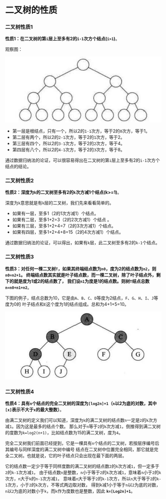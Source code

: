 二叉树的性质
==============================================================

### 二叉树性质1
**性质1：在二叉树的第`i`层上至多有2的`i-1`次方个结点(`i>1`)**。

观察图：

![6-5-5](../img/6-5-5.png)

+ 第一层是根结点，只有一个，所以2的`1-1`次方，等于2的`0`次方，等于1。
+ 第二层有两个，所以2的`2-1`次方，等于2的`1`次方，等于2。
+ 第三层有四个，所以2的`3-1`次方，等于2的`2`次方，等于4。
+ 第四层有八个，所以2的`4-1`次方，等于2的`3`次方，等于8。

通过数据归纳法的论证，可以很容易得出在二叉树的第`i`层上至多有2的`i-1`次方个结点的结论。

### 二叉树性质2
**性质2：深度为`k`的二叉树至多有2的`k`次方减1个结点(k>=1)**。

深度为`k`意思就是有`k`层的二叉树，我们先来看看简单的。

+ 如果有一层，至多1（2的1次方减1）个结点。
+ 如果有二层，至多1+2=3（2的2次方减1）个结点 。
+ 如果有三层，至多1+2+4=7（2的3次方减1）个结点。
+ 如果有四层，至多1+2+4+8=15（2的4次方减1）个结点。

通过数据归纳法的论证，可以得出，如果有`k`层，此二叉树至多有2的`k-1`个结点。

### 二叉树性质3
**性质3：对任何一棵二叉树`T`，如果其终端结点数为`n0`，度为2的结点数为`n2`，则`n0=n2+1`。
终端结点数其实就是叶子结点数，而一棵二叉树，除了叶子结点外，剩下的就是度为1或2的结点数了，
我们设`n1`为度是1的结点数。则树`T`结点总数`n=n0+n1+n2`**。

下图的例子，结点总数为10，它是由`A`、`B`、`C`、`D`等度为2结点，`F`、`G`、`H`、`I`、`J`等度为0的
叶子结点和`E`这个度为1的结点组成。总和为4+1+5=10。

![6-6-1](../img/6-6-1.png)

### 二叉树性质4
**性质4：具有`n`个结点的完全二叉树的深度为`[log2n]+1`（`n`以2为底的对数，其中`[x]`表示不大于`x`的最大整数）**。

由满二叉树的定义我们可以知道，深度为`k`的满二叉树的结点数`n`一定是`2`的`k`次方减`1`。因为这是最多的结点个数。
那么对于`n`等于`2`的`k`次方减`1`，倒推得到满二叉树的度数为`k=log2(n+1)`，比如结点数为15的满二叉树，度为`4`。

完全二叉树我们前面已经提到，它是一棵具有`n`个结点的二叉树，若按层序编号后其编号与同样深度的满二叉树中编号
结点在二叉树中位置完全相同，那它就是完全二叉树。也就是说，它的叶子结点只会出现在最下面的两层。

它的结点数一定少于等于同样度数的满二叉树的结点数`2`的`k`次方减`1`，但一定多于`2`的`k-1`次方减`1`，
由于结点数`n`是整数，`n`小于等于`2`的`k`次方减`1`，意味着`n`小于`2`的`k`次方，`n`大于`k`的`n-1`次方减`1`，
意味着`n`大于等于`2`的`k-1`次方，所以`n`大于等于`2`的`k-1`次方，小于`2`的`k`次方，不等式两边取对数，
得到k减1小于等于`n`以`2`为底的对数，`n`以`2`为底的对数小于`k`，而`k`作为度数也是整数，因此 **`k=[Log2n]+1`**。
